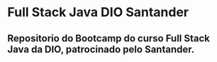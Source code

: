 # Full Stack Java DIO Santander

## Repositorio do Bootcamp do curso Full Stack Java da DIO, patrocinado pelo Santander.


